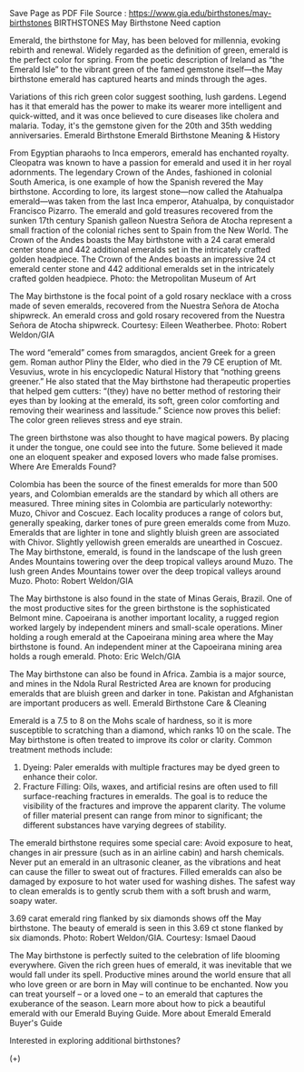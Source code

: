 Save Page as PDF File
Source : https://www.gia.edu/birthstones/may-birthstones
BIRTHSTONES
May Birthstone
Need caption

Emerald, the birthstone for May, has been beloved for millennia, evoking rebirth and renewal. Widely regarded as the definition of green, emerald is the perfect color for spring. From the poetic description of Ireland as “the Emerald Isle” to the vibrant green of the famed gemstone itself—the May birthstone emerald has captured hearts and minds through the ages.

Variations of this rich green color suggest soothing, lush gardens. Legend has it that emerald has the power to make its wearer more intelligent and quick-witted, and it was once believed to cure diseases like cholera and malaria. Today, it's the gemstone given for the 20th and 35th wedding anniversaries.
Emerald Birthstone
Emerald Birthstone Meaning & History

From Egyptian pharaohs to Inca emperors, emerald has enchanted royalty. Cleopatra was known to have a passion for emerald and used it in her royal adornments. The legendary Crown of the Andes, fashioned in colonial South America, is one example of how the Spanish revered the May birthstone. According to lore, its largest stone—now called the Atahualpa emerald—was taken from the last Inca emperor, Atahualpa, by conquistador Francisco Pizarro. The emerald and gold treasures recovered from the sunken 17th century Spanish galleon Nuestra Señora de Atocha represent a small fraction of the colonial riches sent to Spain from the New World.
The Crown of the Andes boasts the May birthstone with a 24 carat emerald center stone and 442 additional emeralds set in the intricately crafted golden headpiece.
The Crown of the Andes boasts an impressive 24 ct emerald center stone and 442 additional emeralds set in the intricately crafted golden headpiece. Photo: the Metropolitan Museum of Art

The May birthstone is the focal point of a gold rosary necklace with a cross made of seven emeralds, recovered from the Nuestra Señora de Atocha shipwreck.
An emerald cross and gold rosary recovered from the Nuestra Señora de Atocha shipwreck. Courtesy: Eileen Weatherbee. Photo: Robert Weldon/GIA


The word “emerald” comes from smaragdos, ancient Greek for a green gem. Roman author Pliny the Elder, who died in the 79 CE eruption of Mt. Vesuvius, wrote in his encyclopedic Natural History that “nothing greens greener.” He also stated that the May birthstone had therapeutic properties that helped gem cutters: “(they) have no better method of restoring their eyes than by looking at the emerald, its soft, green color comforting and removing their weariness and lassitude.” Science now proves this belief: The color green relieves stress and eye strain.

The green birthstone was also thought to have magical powers. By placing it under the tongue, one could see into the future. Some believed it made one an eloquent speaker and exposed lovers who made false promises.
Where Are Emeralds Found?

Colombia has been the source of the finest emeralds for more than 500 years, and Colombian emeralds are the standard by which all others are measured. Three mining sites in Colombia are particularly noteworthy: Muzo, Chivor and Coscuez. Each locality produces a range of colors but, generally speaking, darker tones of pure green emeralds come from Muzo. Emeralds that are lighter in tone and slightly bluish green are associated with Chivor. Slightly yellowish green emeralds are unearthed in Coscuez.
The May birthstone, emerald, is found in the landscape of the lush green Andes Mountains towering over the deep tropical valleys around Muzo.
The lush green Andes Mountains tower over the deep tropical valleys around Muzo. Photo: Robert Weldon/GIA


The May birthstone is also found in the state of Minas Gerais, Brazil. One of the most productive sites for the green birthstone is the sophisticated Belmont mine. Capoeirana is another important locality, a rugged region worked largely by independent miners and small-scale operations.
Miner holding a rough emerald at the Capoeirana mining area where the May birthstone is found.
An independent miner at the Capoeirana mining area holds a rough emerald. Photo: Eric Welch/GIA


The May birthstone can also be found in Africa. Zambia is a major source, and mines in the Ndola Rural Restricted Area are known for producing emeralds that are bluish green and darker in tone. Pakistan and Afghanistan are important producers as well.
Emerald Birthstone Care & Cleaning

Emerald is a 7.5 to 8 on the Mohs scale of hardness, so it is more susceptible to scratching than a diamond, which ranks 10 on the scale. The May birthstone is often treated to improve its color or clarity. Common treatment methods include:

1. Dyeing: Paler emeralds with multiple fractures may be dyed green to enhance their color.
2. Fracture Filling: Oils, waxes, and artificial resins are often used to fill surface-reaching fractures in emeralds. The goal is to reduce the visibility of the fractures and improve the apparent clarity. The volume of filler material present can range from minor to significant; the different substances have varying degrees of stability.

The emerald birthstone requires some special care: Avoid exposure to heat, changes in air pressure (such as in an airline cabin) and harsh chemicals. Never put an emerald in an ultrasonic cleaner, as the vibrations and heat can cause the filler to sweat out of fractures. Filled emeralds can also be damaged by exposure to hot water used for washing dishes. The safest way to clean emeralds is to gently scrub them with a soft brush and warm, soapy water.

3.69 carat emerald ring flanked by six diamonds shows off the May birthstone.
The beauty of emerald is seen in this 3.69 ct stone flanked by six diamonds. Photo: Robert Weldon/GIA. Courtesy: Ismael Daoud


The May birthstone is perfectly suited to the celebration of life blooming everywhere. Given the rich green hues of emerald, it was inevitable that we would fall under its spell. Productive mines around the world ensure that all who love green or are born in May will continue to be enchanted. Now you can treat yourself – or a loved one – to an emerald that captures the exuberance of the season. Learn more about how to pick a beautiful emerald with our Emerald Buying Guide.
More about Emerald Emerald Buyer's Guide

Interested in exploring additional birthstones?

(+)
